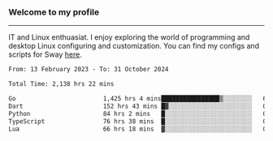 ### Welcome to my profile

---

IT and Linux enthuasiat. I enjoy exploring the world of programming and desktop Linux configuring and customization. You can find my configs and scripts for Sway [here](https://github.com/uroborosq/mess-of-linux-configurations).

<!-- <div display="block">
 	<img align="left" width="48%" alt="isocalendar" src=".github/metrics/isocalendar_metrics.svg" />
	<img align="center" width="48%" alt="contributions" src=".github/metrics/contributions_metrics.svg" />
	<img align="center" alt="languages" src=".github/metrics/languages_metrics.svg" />
</div> -->

<!-- ![](https://komarev.com/ghpvc/?username=uroborosq&color=success&style=flat-square) -->
<!-- [](https://img.shields.io/github/last-commit/uroborosq/uroborosq?label=Profile%20updated&style=flat-square) -->

<!--START_SECTION:waka-->

```txt
From: 13 February 2023 - To: 31 October 2024

Total Time: 2,138 hrs 22 mins

Go                        1,425 hrs 4 mins████████████████▒░░░░░░░░   65.95 %
Dart                      152 hrs 43 mins █▓░░░░░░░░░░░░░░░░░░░░░░░   07.07 %
Python                    84 hrs 2 mins   █░░░░░░░░░░░░░░░░░░░░░░░░   03.89 %
TypeScript                76 hrs 38 mins  █░░░░░░░░░░░░░░░░░░░░░░░░   03.55 %
Lua                       66 hrs 18 mins  ▓░░░░░░░░░░░░░░░░░░░░░░░░   03.07 %
```

<!--END_SECTION:waka-->

